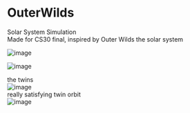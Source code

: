 # OuterWilds
Solar System Simulation  
Made for CS30 final, inspired by Outer Wilds
the solar system
  
![image](https://github.com/longestcow/OuterWilds/assets/83398131/6fe1ca2b-444c-40ce-b203-7b7dc144e7a1)

![image](https://github.com/longestcow/OuterWilds/assets/83398131/7d3ad86c-2d5c-4823-a33a-0a5abbc57739)


  the twins  
![image](https://github.com/longestcow/OuterWilds/assets/83398131/652987db-28f0-427c-8498-3f4dde184374)   
really satisfying twin orbit  
![image](https://github.com/longestcow/OuterWilds/assets/83398131/fe13a2df-1c4a-4152-ad6d-6ab3f6904e0b)


